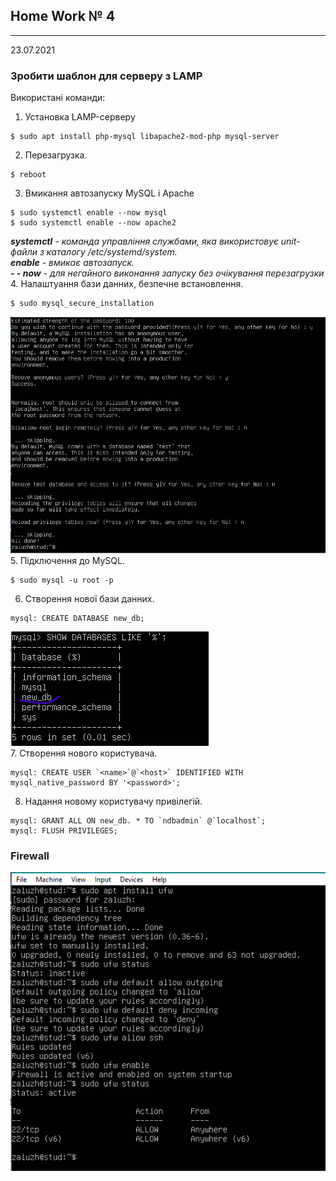 ## Home Work № 4
---  
23.07.2021  

### Зробити шаблон для серверу з LAMP  
  
Використані команди: 
1. Установка LAMP-серверу
``` 
$ sudo apt install php-mysql libapache2-mod-php mysql-server 
```  
2. Перезагрузка. 
```
$ reboot
```
3. Вмикання автозапуску MySQL і Apache
```
$ sudo systemctl enable --now mysql  
$ sudo systemctl enable --now apache2 
```  
**_systemctl_** _- команда управління службами, яка використовує unit-файли з каталогу /etc/systemd/system._  
**_enable_** _- вмикає автозапуск._  
**_- - now_** _- для негайного виконання запуску без очікування перезагрузки_  
4. Налаштуання бази данних, безпечне встановлення.   
```
$ sudo mysql_secure_installation
```  
![11](./media/11.png)  
5. Підключення до MySQL.    
```
$ sudo mysql -u root -p  
```  
6. Створення нової бази данних.  
``` mysql
mysql: CREATE DATABASE new_db;
```  
![12](./media/12.png)  
7. Створення нового користувача.   
``` mysql
mysql: CREATE USER `<name>`@`<host>` IDENTIFIED WITH mysql_native_password BY '<password>';  
```  
8. Надання новому користувачу привілегій.  
``` mysql
mysql: GRANT ALL ON new_db. * TO `ndbadmin` @`localhost`;  
mysql: FLUSH PRIVILEGES;
```  

  
### Firewall  

![13](./media/13.png) 